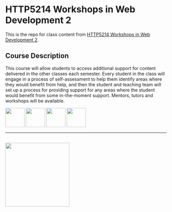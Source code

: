 # HTTP5214 Workshops in Web Development 2

This is the repo for class content from [HTTP5214 Workshops in Web Development 2](https://mediaarts.humber.ca/programs/web-development.html).

## Course Description

This course will allow students to access additional support for content delivered in the other classes each semester. Every student in the class will engage in a process of self-assessment to help them identify areas where they would benefit from help, and then the student and teaching team will set up a process for providing support for any areas where the student would benefit from some in-the-moment support. Mentors, tutors and workshops will be available.

<img src="https://console.codeadam.ca/api/image/github" width="60"> <img src="https://console.codeadam.ca/api/image/firebase" width="60"> <img src="https://console.codeadam.ca/api/image/docker" width="60"> <img src="https://console.codeadam.ca/api/image/gcp" width="60"> 

---

<br>
<a href="https://codeadam.ca">
<img src="https://cdn.codeadam.ca/images@1.0.0/codeadam-logo-coloured-horizontal.png" width="200">
</a>
